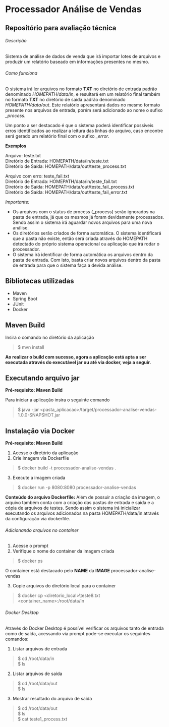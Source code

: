 # Processador Análise de Vendas
## Repositório para avaliação técnica

###### Descrição
Sistema de análise de dados de venda que irá importar lotes de arquivos e produzir um relatório baseado em informações presentes no mesmo.

###### Como funciona
O sistema irá ler arquivos no formato **TXT** no diretório de entrada padrão denominado *HOMEPATH/data/in*, e resultará em um relatório final também no formato **TXT** no diretório de saída padrão denominado *HOMEPATH/data/out*. Este relatório apresentará dados no mesmo formato presente nos arquivos de entrada, porém será adicionado ao nome o sufixo *_process*.</br>

Um ponto a ser destacado é que o sistema poderá identificar possíveis erros identificados ao realizar a leitura das linhas do arquivo, caso encontre será gerado um relatório final com o sufixo *_error*.</br>

**Exemplos**

Arquivo: teste.txt</br>
Diretório de Entrada: HOMEPATH/data/in/teste.txt</br>
Diretório de Saída: HOMEPATH/data/out/teste_process.txt</br>

Arquivo com erro: teste_fail.txt</br>
Diretório de Entrada: HOMEPATH/data/in/teste_fail.txt</br>
Diretório de Saída: HOMEPATH/data/out/teste_fail_process.txt</br>
Diretório de Saída: HOMEPATH/data/out/teste_fail_error.txt</br>

*Importante:*

- Os arquivos com o status de process (_process) serão ignorados na pasta de entrada, já que os mesmos já foram devidamente processados. Sendo assim o sistema irá aguardar novos arquivos para uma nova análise.
- Os diretórios serão criados de forma automática. O sistema identificará que a pasta não existe, então será criada através do HOMEPATH detectado do próprio sistema operacional ou aplicação que irá rodar o processador.
- O sistema irá identificar de forma automática os arquivos dentro da pasta de entrada. Com isto, basta criar novos arquivos dentro da pasta de entrada para que o sistema faça a devida análise.

## Bibliotecas utilizadas
- Maven
- Spring Boot
- JUnit
- Docker

## Maven Build

Insira o comando no diretório da aplicação

>$ mvn install

**Ao realizar o build com sucesso, agora a aplicação está apta a ser executada através do executável jar ou até via docker, veja a seguir.**

## Executando arquivo jar

**Pré-requisito: Maven Build**

Para iniciar a aplicação insira o seguinte comando

>$ java -jar <pasta_aplicacao>/target/processador-analise-vendas-1.0.0-SNAPSHOT.jar

## Instalação via Docker

**Pré-requisito: Maven Build** 

1. Acesse o diretório da aplicação
2. Crie imagem via Dockerfile
>$ docker build -t processador-analise-vendas .
3. Execute a imagem criada
>$ docker run -p 8080:8080 processador-analise-vendas

**Conteúdo do arquivo Dockerfile:** Além de possuir a criação da imagem, o arquivo também conta com a criação das pastas de entrada e saída e a cópia de arquivos de testes. Sendo assim o sistema irá inicializar executando os arquivos adicionados na pasta HOMEPATH/data/in através da configuração via dockerfile.

###### Adicionando arquivos no container
1. Acesse o prompt
2. Verifique o nome do container da imagem criada
>$ docker ps</br>

O container está destacado pelo **NAME** da **IMAGE** processador-analise-vendas

3. Copie arquivos do diretório local para o container
>$ docker cp <diretorio_local>\teste8.txt <container_name>:/root/data/in

###### Docker Desktop
Através do Docker Desktop é possível verificar os arquivos tanto de entrada como de saída, acessando via prompt pode-se executar os seguintes comandos:

1. Listar arquivos de entrada
>$ cd /root/data/in</br>
>$ ls</br>

2. Listar arquivos de saída
>$ cd /root/data/out</br>
>$ ls</br>

3. Mostrar resultado do arquivo de saída
>$ cd /root/data/out</br>
>$ ls</br>
>$ cat teste1_process.txt</br>
